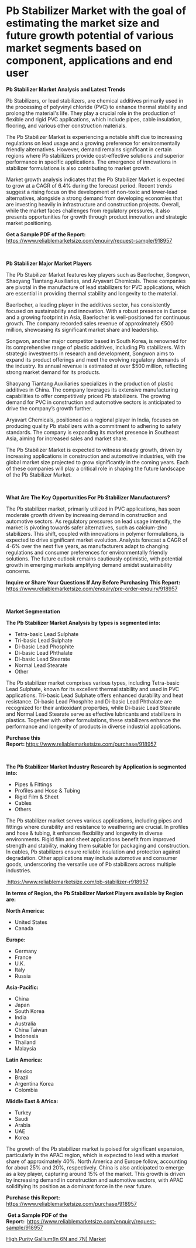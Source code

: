 <p><h1>Pb Stabilizer Market with the goal of estimating the market size and future growth potential of various market segments based on component, applications and end user</h1></p><p><strong>Pb Stabilizer Market Analysis and Latest Trends</strong></p>
<p><p>Pb Stabilizers, or lead stabilizers, are chemical additives primarily used in the processing of polyvinyl chloride (PVC) to enhance thermal stability and prolong the material's life. They play a crucial role in the production of flexible and rigid PVC applications, which include pipes, cable insulation, flooring, and various other construction materials. </p><p>The Pb Stabilizer Market is experiencing a notable shift due to increasing regulations on lead usage and a growing preference for environmentally friendly alternatives. However, demand remains significant in certain regions where Pb stabilizers provide cost-effective solutions and superior performance in specific applications. The emergence of innovations in stabilizer formulations is also contributing to market growth.</p><p>Market growth analysis indicates that the Pb Stabilizer Market is expected to grow at a CAGR of 6.4% during the forecast period. Recent trends suggest a rising focus on the development of non-toxic and lower-lead alternatives, alongside a strong demand from developing economies that are investing heavily in infrastructure and construction projects. Overall, while the market faces challenges from regulatory pressures, it also presents opportunities for growth through product innovation and strategic market positioning.</p></p>
<p><strong>Get a Sample PDF of the Report:&nbsp;</strong> <a href="https://www.reliablemarketsize.com/enquiry/request-sample/918957?utm_campaign=3166&utm_medium=2&utm_source=Github&utm_content=ia&utm_term=02042025&utm_id=pb-stabilizer">https://www.reliablemarketsize.com/enquiry/request-sample/918957</a></p>
<p>&nbsp;</p>
<p><strong>Pb Stabilizer Major Market Players</strong></p>
<p><p>The Pb Stabilizer Market features key players such as Baerlocher, Songwon, Shaoyang Tiantang Auxiliaries, and Aryavart Chemicals. These companies are pivotal in the manufacture of lead stabilizers for PVC applications, which are essential in providing thermal stability and longevity to the material.</p><p>Baerlocher, a leading player in the additives sector, has consistently focused on sustainability and innovation. With a robust presence in Europe and a growing footprint in Asia, Baerlocher is well-positioned for continuous growth. The company recorded sales revenue of approximately €500 million, showcasing its significant market share and leadership.</p><p>Songwon, another major competitor based in South Korea, is renowned for its comprehensive range of plastic additives, including Pb stabilizers. With strategic investments in research and development, Songwon aims to expand its product offerings and meet the evolving regulatory demands of the industry. Its annual revenue is estimated at over $500 million, reflecting strong market demand for its products.</p><p>Shaoyang Tiantang Auxiliaries specializes in the production of plastic additives in China. The company leverages its extensive manufacturing capabilities to offer competitively priced Pb stabilizers. The growing demand for PVC in construction and automotive sectors is anticipated to drive the company’s growth further.</p><p>Aryavart Chemicals, positioned as a regional player in India, focuses on producing quality Pb stabilizers with a commitment to adhering to safety standards. The company is expanding its market presence in Southeast Asia, aiming for increased sales and market share.</p><p>The Pb Stabilizer Market is expected to witness steady growth, driven by increasing applications in construction and automotive industries, with the global market size projected to grow significantly in the coming years. Each of these companies will play a critical role in shaping the future landscape of the Pb Stabilizer Market.</p></p>
<p>&nbsp;</p>
<p><strong>What Are The Key Opportunities For Pb Stabilizer Manufacturers?</strong></p>
<p><p>The Pb stabilizer market, primarily utilized in PVC applications, has seen moderate growth driven by increasing demand in construction and automotive sectors. As regulatory pressures on lead usage intensify, the market is pivoting towards safer alternatives, such as calcium-zinc stabilizers. This shift, coupled with innovations in polymer formulations, is expected to drive significant market evolution. Analysts forecast a CAGR of 4-6% over the next five years, as manufacturers adapt to changing regulations and consumer preferences for environmentally friendly solutions. The future outlook remains cautiously optimistic, with potential growth in emerging markets amplifying demand amidst sustainability concerns.</p></p>
<p><strong>Inquire or Share Your Questions If Any Before Purchasing This Report:</strong> <a href="https://www.reliablemarketsize.com/enquiry/pre-order-enquiry/918957?utm_campaign=3166&utm_medium=2&utm_source=Github&utm_content=ia&utm_term=02042025&utm_id=pb-stabilizer">https://www.reliablemarketsize.com/enquiry/pre-order-enquiry/918957</a></p>
<p>&nbsp;</p>
<p><strong>Market Segmentation</strong></p>
<p><strong>The Pb Stabilizer Market Analysis by types is segmented into:</strong></p>
<p><ul><li>Tetra-basic Lead Sulphate</li><li>Tri-basic Lead Sulphate</li><li>Di-basic Lead Phosphite</li><li>Di-basic Lead Phthalate</li><li>Di-basic Lead Stearate</li><li>Normal Lead Stearate</li><li>Other</li></ul></p>
<p><p>The Pb stabilizer market comprises various types, including Tetra-basic Lead Sulphate, known for its excellent thermal stability and used in PVC applications. Tri-basic Lead Sulphate offers enhanced durability and heat resistance. Di-basic Lead Phosphite and Di-basic Lead Phthalate are recognized for their antioxidant properties, while Di-basic Lead Stearate and Normal Lead Stearate serve as effective lubricants and stabilizers in plastics. Together with other formulations, these stabilizers enhance the performance and longevity of products in diverse industrial applications.</p></p>
<p><strong>Purchase this Report:&nbsp;</strong><a href="https://www.reliablemarketsize.com/purchase/918957?utm_campaign=3166&utm_medium=2&utm_source=Github&utm_content=ia&utm_term=02042025&utm_id=pb-stabilizer">https://www.reliablemarketsize.com/purchase/918957</a></p>
<p>&nbsp;</p>
<p><strong>The Pb Stabilizer Market Industry Research by Application is segmented into:</strong></p>
<p><ul><li>Pipes & Fittings</li><li>Profiles and Hose & Tubing</li><li>Rigid Film & Sheet</li><li>Cables</li><li>Others</li></ul></p>
<p><p>The Pb stabilizer market serves various applications, including pipes and fittings where durability and resistance to weathering are crucial. In profiles and hose & tubing, it enhances flexibility and longevity in diverse environments. Rigid film and sheet applications benefit from improved strength and stability, making them suitable for packaging and construction. In cables, Pb stabilizers ensure reliable insulation and protection against degradation. Other applications may include automotive and consumer goods, underscoring the versatile use of Pb stabilizers across multiple industries.</p></p>
<p><a href="https://www.reliablemarketsize.com/pb-stabilizer-r918957?utm_campaign=3166&utm_medium=2&utm_source=Github&utm_content=ia&utm_term=02042025&utm_id=pb-stabilizer">&nbsp;https://www.reliablemarketsize.com/pb-stabilizer-r918957</a></p>
<p><strong>In terms of Region, the Pb Stabilizer Market Players available by Region are:</strong></p>
<p>
    <p> <strong> North America: </strong>
        <ul>
            <li>United States</li>
            <li>Canada</li>
        </ul>
        </p> 
    <p> <strong> Europe: </strong>
        <ul>
            <li>Germany</li>
            <li>France</li>
            <li>U.K.</li>
            <li>Italy</li>
            <li>Russia</li>
        </ul>
        </p> 
    <p> <strong> Asia-Pacific: </strong>
        <ul>
            <li>China</li>
            <li>Japan</li>
            <li>South Korea</li>
            <li>India</li>
            <li>Australia</li>
            <li>China Taiwan</li>
            <li>Indonesia</li>
            <li>Thailand</li>
            <li>Malaysia</li>
        </ul>
        </p> 
    <p> <strong> Latin America: </strong>
        <ul>
            <li>Mexico</li>
            <li>Brazil</li>
            <li>Argentina Korea</li>
            <li>Colombia</li>
        </ul>
        </p> 
    <p> <strong> Middle East & Africa: </strong>
        <ul>
            <li>Turkey</li>
            <li>Saudi</li>
            <li>Arabia</li>
            <li>UAE</li>
            <li>Korea</li>
        </ul>
    </p>
    </p>
<p><p>The growth of the Pb stabilizer market is poised for significant expansion, particularly in the APAC region, which is expected to lead with a market share of approximately 40%. North America and Europe follow, accounting for about 25% and 20%, respectively. China is also anticipated to emerge as a key player, capturing around 15% of the market. This growth is driven by increasing demand in construction and automotive sectors, with APAC solidifying its position as a dominant force in the near future.</p></p>
<p><strong>Purchase this Report: </strong><a href="https://www.reliablemarketsize.com/purchase/918957?utm_campaign=3166&utm_medium=2&utm_source=Github&utm_content=ia&utm_term=02042025&utm_id=pb-stabilizer">https://www.reliablemarketsize.com/purchase/918957</a></p>
<p>&nbsp;<strong>Get a Sample PDF of the Report:&nbsp;&nbsp;</strong><a href="https://www.reliablemarketsize.com/enquiry/request-sample/918957?utm_campaign=3166&utm_medium=2&utm_source=Github&utm_content=ia&utm_term=02042025&utm_id=pb-stabilizer">https://www.reliablemarketsize.com/enquiry/request-sample/918957</a></p>
<p><strong></strong></p>
<p><p><a href="https://github.com/mohmodsiason/Market-Research-Report-List-1/blob/main/high-purity-galliumin-6n-and-7n-market.md?utm_campaign=3166&utm_medium=2&utm_source=Github&utm_content=ia&utm_term=02042025&utm_id=pb-stabilizer">High Purity Gallium(In 6N and 7N) Market</a></p></p>